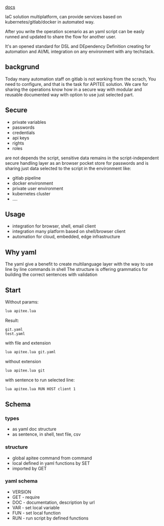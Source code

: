  [docs](http://docs.apitee.com)

IaC solution multiplatform, can provide services based on kubernetes/gitlab/docker in automated way.

After you write the operation scenario as an yaml script can be easly runned and updated to share the flow for another user.

It's an opened standard for DSL and DEpendency Definition creating for automation and AI/ML integration on any environment with any techstack.


## backgrund

Today many automation staff on gitlab is not working from the scrach, 
You need to configure, and that is the task for APITEE solution.
We care for sharing the operations know how in a secure way with modular and reusable documented way with option to use just selected part.

## Secure

+ private variables
+ passwords
+ credentials
+ api keys
+ rights
+ roles

are not depends the script, sensitive data remains in the script-independent secure handling layer
as an browser pocket store for passwords and is sharing just data selected to the script in the environment like:
+ gitlab pipeline
+ docker environment
+ private user environment
+ kubernetes cluster
+ ....

## Usage

+ integration for browser, shell, email client
+ integration many platform based on shell/browser client
+ automation for cloud, embedded, edge infrastructure

## Why yaml

The yaml give a benefit to create multilanguage layer with the way to use line by line commands in shell
The structure is offering grammatics for building the correct sentences with validation


## Start

Without params:
```bash
lua apitee.lua
```

Result:
```shell
git.yaml
test.yaml
```


with file and extension
```bash
lua apitee.lua git.yaml
```


without extension
```bash
lua apitee.lua git
```


with sentence to run selected line:
```bash
lua apitee.lua RUN HOST client 1
```



## Schema

### types

+ as yaml doc structure
+ as sentence, in shell, text file, csv


### structure

+ global apitee command from command
+ local defined in yaml functions by SET
+ imported by GET


### yaml schema

+ VERSION
+ GET - require
+ DOC - documentation, description by url
+ VAR - set local variable
+ FUN - set local function
+ RUN - run script by defined functions


